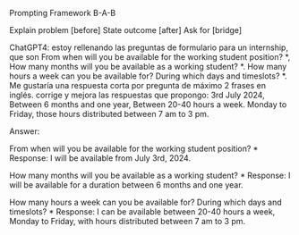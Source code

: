 Prompting Framework B-A-B

Explain problem [before]
State outcome [after]
Ask for [bridge]

ChatGPT4:
estoy rellenando las preguntas de formulario para un internship, que son From when will you be available for the working student position? *, How many months will you be available as a working student? *. How many hours a week can you be available for? During which days and timeslots? *. Me gustaría una respuesta corta por pregunta de máximo 2 frases en inglés. corrige y mejora las respuestas que propongo: 3rd July 2024, Between 6 months and one year, Between 20-40 hours a week. Monday to Friday, those hours distributed between 7 am to 3 pm.

Answer:

From when will you be available for the working student position? *
Response: I will be available from July 3rd, 2024.

How many months will you be available as a working student? *
Response: I will be available for a duration between 6 months and one year.

How many hours a week can you be available for? During which days and timeslots? *
Response: I can be available between 20-40 hours a week, Monday to Friday, with hours distributed between 7 am to 3 pm.





